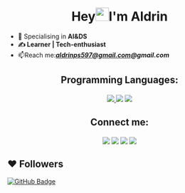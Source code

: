 


<h1 align="center">Hey<img src="https://raw.githubusercontent.com/MartinHeinz/MartinHeinz/master/wave.gif" width="30px">I'm Aldrin</h1>

- 🔭 Specialising</i> in <b> AI&DS
-  &#9997; Learner | Tech-enthusiast</b>
-  📫Reach me:<i>**aldrinps597@gmail.com@gmail.com**</i>

## <p align="center">Programming Languages:

<p align="center"> 
    <a href="https://www.java.com" target="_blank"> <img src="https://img.icons8.com/color/48/000000/java-coffee-cup-logo.png"/> </a>
    <img src="https://img.icons8.com/color/50/000000/c-programming.png"/>
    <img src="https://img.icons8.com/fluency/48/000000/python.png"/>

</p>


## <p align="center">Connect me:
<p align="center">
<a href = "https://www.linkedin.com/in/cy/"><img src="https://img.icons8.com/fluent/48/000000/linkedin.png"/></a>
<a href = "https://twitter.com/cyr"><img src="https://img.icons8.com/fluent/48/000000/twitter.png"/></a>
<a href = "https://www.instagram.com/cyr"><img src="https://img.icons8.com/fluent/48/000000/instagram-new.png"/></a>
<a href = "https://www.facebook.com/cyr">
<img src="https://img.icons8.com/fluency/48/000000/facebook-new.png"/></a>
</p>

## ❤ Followers
<a href="https://github.com/aldrinimmanuel?tab=followers"><img src="https://img.shields.io/github/followers/aldrinimmanuel?label=Followers&style=social" alt="GitHub Badge"></a>
